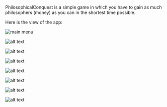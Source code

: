 PhilosophicalConquest is a simple game in which you have to gain as much philosophers (money) as you can in the shortest time possible.

Here is the view of the app:

![main menu](https://github.com/PatrykKudyk/PhilosophicalConquest/tree/master/zdjecia/1.png)

![alt text](https://github.com/PatrykKudyk/PhilosophicalConquest/tree/master/zdjecia/2.png)

![alt text](https://github.com/PatrykKudyk/PhilosophicalConquest/tree/master/zdjecia/8.png)

![alt text](https://github.com/PatrykKudyk/PhilosophicalConquest/tree/master/zdjecia/3.png)

![alt text](https://github.com/PatrykKudyk/PhilosophicalConquest/tree/master/zdjecia/4.png)

![alt text](https://github.com/PatrykKudyk/PhilosophicalConquest/tree/master/zdjecia/5.png)

![alt text](https://github.com/PatrykKudyk/PhilosophicalConquest/tree/master/zdjecia/6.png)

![alt text](https://github.com/PatrykKudyk/PhilosophicalConquest/tree/master/zdjecia/7.png)
